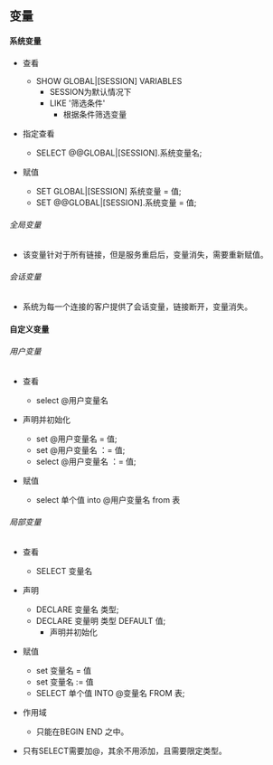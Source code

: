 ## 变量
#### 系统变量

- 查看
    - SHOW GLOBAL|[SESSION] VARIABLES
        - SESSION为默认情况下
        - LIKE '筛选条件'
            - 根据条件筛选变量
            
- 指定查看
    - SELECT @@GLOBAL|[SESSION].系统变量名;
    
- 赋值
    - SET GLOBAL|[SESSION] 系统变量 = 值;
    - SET @@GLOBAL|[SESSION].系统变量 = 值;
    
###### 全局变量

- 该变量针对于所有链接，但是服务重启后，变量消失，需要重新赋值。

###### 会话变量

- 系统为每一个连接的客户提供了会话变量，链接断开，变量消失。

#### 自定义变量

###### 用户变量

- 查看
    - select @用户变量名
    
- 声明并初始化
    - set @用户变量名 = 值;
    - set @用户变量名 ：= 值;
    - select @用户变量名 ：= 值;
    
- 赋值
    - select 单个值 into @用户变量名 from 表
    
###### 局部变量

- 查看
    - SELECT 变量名
    
- 声明
    - DECLARE 变量名 类型;
    - DECLARE 变量明 类型 DEFAULT 值;
        - 声明并初始化
    
- 赋值
    - set 变量名 = 值
    - set 变量名 := 值
    - SELECT 单个值 INTO @变量名 FROM 表;

- 作用域
    - 只能在BEGIN END 之中。
    
- 只有SELECT需要加@，其余不用添加，且需要限定类型。
